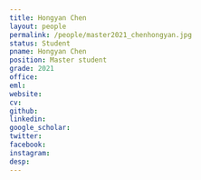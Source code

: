 ```yaml
---
title: Hongyan Chen
layout: people
permalink: /people/master2021_chenhongyan.jpg
status: Student
pname: Hongyan Chen
position: Master student
grade: 2021
office: 
eml: 
website: 
cv: 
github: 
linkedin:
google_scholar: 
twitter: 
facebook: 
instagram:
desp: 
---
```

